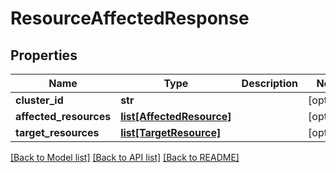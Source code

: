 # ResourceAffectedResponse

## Properties
Name | Type | Description | Notes
------------ | ------------- | ------------- | -------------
**cluster_id** | **str** |  | [optional] 
**affected_resources** | [**list[AffectedResource]**](AffectedResource.md) |  | [optional] 
**target_resources** | [**list[TargetResource]**](TargetResource.md) |  | [optional] 

[[Back to Model list]](../README.md#documentation-for-models) [[Back to API list]](../README.md#documentation-for-api-endpoints) [[Back to README]](../README.md)

